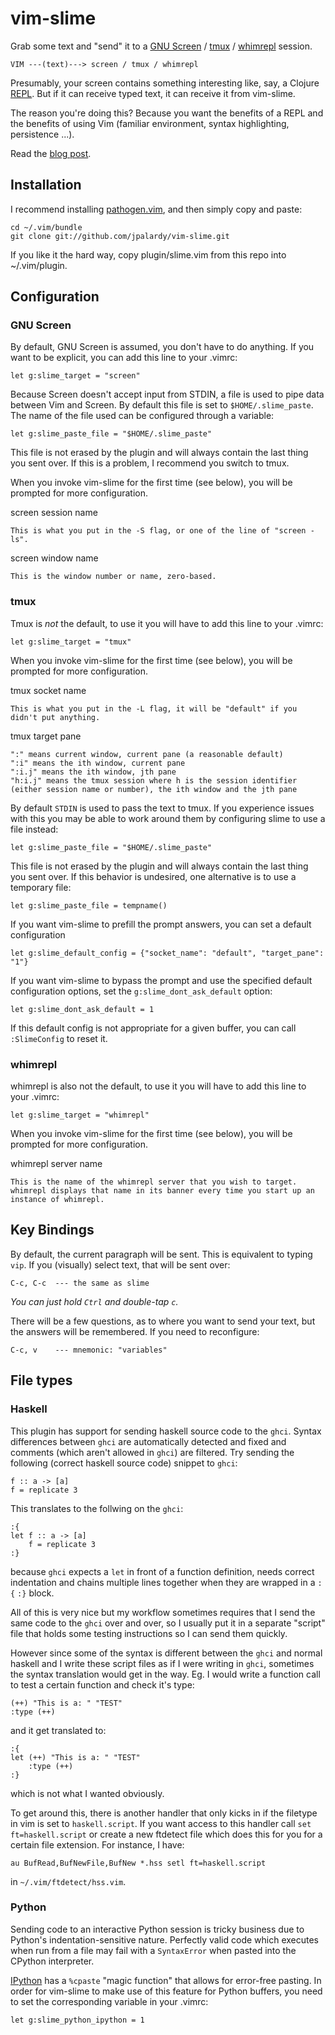 vim-slime
=========

Grab some text and "send" it to a [GNU Screen](http://www.gnu.org/software/screen/) / [tmux](http://tmux.sourceforge.net/) / [whimrepl](https://github.com/malyn/lein-whimrepl) session.

    VIM ---(text)---> screen / tmux / whimrepl

Presumably, your screen contains something interesting like, say, a Clojure [REPL](http://en.wikipedia.org/wiki/REPL). But if it can
receive typed text, it can receive it from vim-slime.

The reason you're doing this? Because you want the benefits of a REPL and the benefits of using Vim (familiar environment, syntax highlighting, persistence ...).

Read the [blog post](http://technotales.wordpress.com/2007/10/03/like-slime-for-vim/).

Installation
------------

I recommend installing [pathogen.vim](https://github.com/tpope/vim-pathogen), and
then simply copy and paste:

    cd ~/.vim/bundle
    git clone git://github.com/jpalardy/vim-slime.git

If you like it the hard way, copy plugin/slime.vim from this repo into ~/.vim/plugin.

Configuration
-------------

### GNU Screen

By default, GNU Screen is assumed, you don't have to do anything. If you want
to be explicit, you can add this line to your .vimrc:

    let g:slime_target = "screen"

Because Screen doesn't accept input from STDIN, a file is used to pipe data
between Vim and Screen. By default this file is set to `$HOME/.slime_paste`.
The name of the file used can be configured through a variable:

    let g:slime_paste_file = "$HOME/.slime_paste"

This file is not erased by the plugin and will always contain the last thing
you sent over. If this is a problem, I recommend you switch to tmux.

When you invoke vim-slime for the first time (see below), you will be prompted for more configuration.

screen session name

    This is what you put in the -S flag, or one of the line of "screen -ls".

screen window name

    This is the window number or name, zero-based.

### tmux

Tmux is *not* the default, to use it you will have to add this line to your .vimrc:

    let g:slime_target = "tmux"

When you invoke vim-slime for the first time (see below), you will be prompted for more configuration.

tmux socket name

    This is what you put in the -L flag, it will be "default" if you didn't put anything.

tmux target pane

    ":" means current window, current pane (a reasonable default)
    ":i" means the ith window, current pane
    ":i.j" means the ith window, jth pane
    "h:i.j" means the tmux session where h is the session identifier (either session name or number), the ith window and the jth pane

By default `STDIN` is used to pass the text to tmux.
If you experience issues with this you may be able to work around them
by configuring slime to use a file instead:

    let g:slime_paste_file = "$HOME/.slime_paste"

This file is not erased by the plugin and will always contain the last thing
you sent over.  If this behavior is undesired, one alternative is to use a temporary file:

    let g:slime_paste_file = tempname()

If you want vim-slime to prefill the prompt answers, you can set a default configuration

    let g:slime_default_config = {"socket_name": "default", "target_pane": "1"}

If you want vim-slime to bypass the prompt and use the specified default configuration options, set the `g:slime_dont_ask_default` option:

    let g:slime_dont_ask_default = 1

If this default config is not appropriate for a given buffer, you can call `:SlimeConfig`
to reset it.

### whimrepl

whimrepl is also not the default, to use it you will have to add this line to your .vimrc:

    let g:slime_target = "whimrepl"

When you invoke vim-slime for the first time (see below), you will be prompted for more configuration.

whimrepl server name

    This is the name of the whimrepl server that you wish to target.  whimrepl displays that name in its banner every time you start up an instance of whimrepl.

Key Bindings
------------

By default, the current paragraph will be sent. This is equivalent to typing `vip`. If you (visually) select text, that will be sent over:

    C-c, C-c  --- the same as slime

_You can just hold `Ctrl` and double-tap `c`._

There will be a few questions, as to where you want to send your text, but the answers will be remembered. If you need to reconfigure:

    C-c, v    --- mnemonic: "variables"

File types
----------

### Haskell

This plugin has support for sending haskell source code to the `ghci`. Syntax differences between `ghci`
are automatically detected and fixed and comments (which aren't allowed in `ghci`) are filtered. Try
sending the following (correct haskell source code) snippet to `ghci`:

    f :: a -> [a]
    f = replicate 3

This translates to the follwing on the `ghci`:

    :{
    let f :: a -> [a]
        f = replicate 3
    :}

because `ghci` expects a `let` in front of a function definition, needs correct indentation and chains multiple lines together
when they are wrapped in a `:{` `:}` block.

All of this is very nice but my workflow sometimes requires that I send the same code to the `ghci` over
and over, so I usually put it in a separate "script" file that holds some testing instructions
so I can send them quickly.

However since some of the syntax is different between the `ghci` and normal haskell
and I write these script files as if I were writing in `ghci`, sometimes the syntax translation would get in 
the way. Eg. I would write a function call to test a certain function and check it's type:

    (++) "This is a: " "TEST"
    :type (++)

and it get translated to:

    :{
    let (++) "This is a: " "TEST"
        :type (++)
    :}

which is not what I wanted obviously.

To get around this, there is another handler that only kicks in if the filetype in vim is set to `haskell.script`.
If you want access to this handler call `set ft=haskell.script` or create a new ftdetect file which does this for you
for a certain file extension. For instance, I have:

    au BufRead,BufNewFile,BufNew *.hss setl ft=haskell.script

in `~/.vim/ftdetect/hss.vim`.

### Python

Sending code to an interactive Python session is tricky business due to Python's indentation-sensitive nature.
Perfectly valid code which executes when run from a file may fail with a `SyntaxError` when pasted into the CPython interpreter.

[IPython](http://ipython.org/) has a `%cpaste` "magic function" that allows for error-free pasting.
In order for vim-slime to make use of this feature for Python buffers, you need to set the corresponding variable in your .vimrc:

    let g:slime_python_ipython = 1
